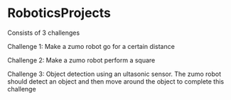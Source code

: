 # RoboticsProjects

Consists of 3 challenges

Challenge 1:
  Make a zumo robot go for a certain distance
  
Challenge 2:
  Make a zumo robot perform a square
  
Challenge 3:
  Object detection using an ultasonic sensor. The zumo robot should detect an object and then move around the object to complete this challenge
 
 
